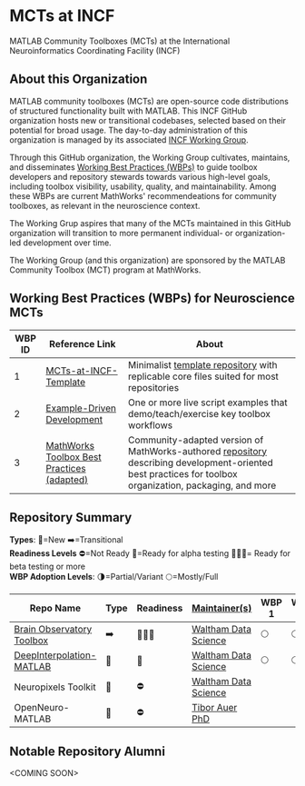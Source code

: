 # MCTs at INCF
MATLAB Community Toolboxes (MCTs) at the International Neuroinformatics Coordinating Facility (INCF)

## About this Organization
MATLAB community toolboxes (MCTs) are open-source code distributions of structured functionality built with MATLAB. This INCF GitHub organization hosts new or transitional codebases, selected based on their potential for broad usage. The day-to-day administration of this organization is managed by its associated [INCF Working Group](https://www.incf.org/sig/incfmathworks-working-group-early-stage-matlab-community-toolboxes). 

Through this GitHub organization, the Working Group cultivates, maintains, and disseminates [Working Best Practices (WBPs)](#working-best-practices-wbps-for-neuroscience-mcts) to guide toolbox developers and repository stewards towards various high-level goals, including toolbox visibility, usability, quality, and maintainability. Among these WBPs are current MathWorks' recommendeations for community toolboxes, as relevant in the neuroscience context. 

The Working Grup aspires that many of the MCTs maintained in this GitHub organization will transition to more permanent individual- or organization-led development over time. 

The Working Group (and this organization) are sponsored by the MATLAB Community Toolbox (MCT) program at MathWorks.

## Working Best Practices (WBPs) for Neuroscience MCTs
| WBP ID | Reference Link | About | 
| --- | --- | --- | 
| 1 | [MCTs-at-INCF-Template](https://github.com/MATLAB-Community-Toolboxes-at-INCF/MCT-template) | Minimalist [template repository](https://docs.github.com/en/repositories/creating-and-managing-repositories/creating-a-template-repository) with replicable  core files suited for most repositories | 
| 2 | [Example-Driven Development](https://blogs.mathworks.com/matlab/2024/05/01/leading-by-example-how-lively-examples-help-matlab-community-toolboxes-grow-their-capabilities-communities/) | One or more live script examples that demo/teach/exercise key toolbox workflows  | 
| 3 | [MathWorks Toolbox Best Practices (adapted)](https://github.com/MATLAB-Community-Toolboxes-at-INCF/toolboxdesign) | Community-adapted version of MathWorks-authored [repository](https://github.com/mathworks/toolboxdesign) describing development-oriented best practices for toolbox organization, packaging, and more | 

## Repository Summary
**Types**: 🐣=New ➡️=Transitional  
**Readiness Levels** ⛔=Not Ready 🚧=Ready for alpha testing 👷🏼‍♀️= Ready for beta testing or more  
**WBP Adoption Levels**: 🌗=Partial/Variant 🌕=Mostly/Full  

| Repo Name | Type | Readiness | [Maintainer(s)](https://docs.github.com/en/organizations/managing-user-access-to-your-organizations-repositories/managing-repository-roles/repository-roles-for-an-organization#repository-roles-for-organizations) | WBP 1 | WBP 2 | WBP 3 |
| --- | --- | --- | --- | --- | --- | --- |
| [Brain Observatory Toolbox](https://github.com/MATLAB-Community-Toolboxes-at-INCF/Brain-Observatory-Toolbox) | ➡️ | 👷🏼‍♀️| [Waltham Data Science](https://github.com/stevewds)| 🌕 | 🌕 | 🌗 |
| [DeepInterpolation-MATLAB](https://github.com/MATLAB-Community-Toolboxes-at-INCF/DeepInterpolation-MATLAB) | 🐣 | 🚧 | [Waltham Data Science](https://github.com/stevewds)|🌕 | 🌕 | |
| Neuropixels Toolkit |🐣|⛔|  [Waltham Data Science](https://github.com/stevewds)| | |
| OpenNeuro-MATLAB |🐣|⛔| [Tibor Auer PhD](https://github.com/tiborauer) | | |

## Notable Repository Alumni 
\<COMING SOON\> 

